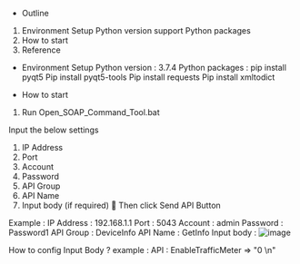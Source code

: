 -	Outline
1.	Environment Setup
     Python version support
     Python packages
2.	How to start
3.	Reference 
  

-	Environment Setup
Python version : 3.7.4
Python packages : pip install pyqt5
               Pip install pyqt5-tools
               Pip install requests
               Pip install xmltodict

-	How to start 
1.	Run Open_SOAP_Command_Tool.bat
 

Input the below settings
1.	IP Address
2.	Port
3.	Account
4.	Password
5.	API Group
6.	API Name
7.	Input body (if required)
	Then click Send API Button

Example : 
IP Address : 192.168.1.1
Port : 5043
Account : admin
Password : Password1
API Group : DeviceInfo
API Name : GetInfo
Input body : 
![image](https://user-images.githubusercontent.com/53918737/191156934-0b5876d6-8bb6-4246-91b6-9d9f583b3d54.png)

 

How to config Input Body ? 
     example :
API : EnableTrafficMeter  => "<NewTrafficMeterEnable>0</NewTrafficMeterEnable> \n"
